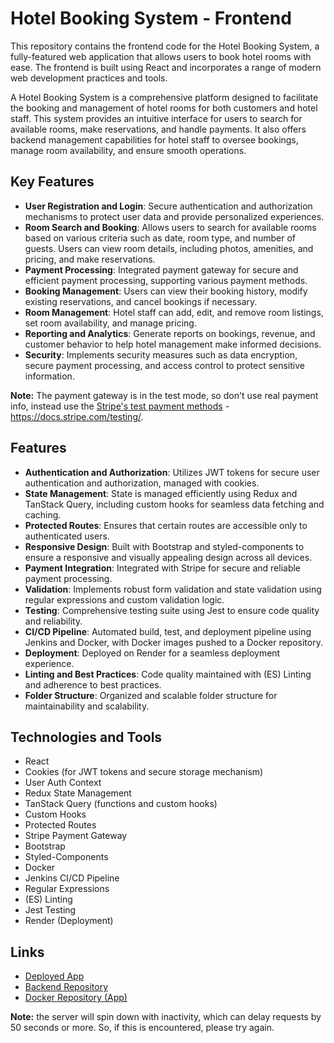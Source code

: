 
# Hotel Booking System - Frontend

This repository contains the frontend code for the Hotel Booking System, a fully-featured web application that allows users to book hotel rooms with ease. The frontend is built using React and incorporates a range of modern web development practices and tools.

A Hotel Booking System is a comprehensive platform designed to facilitate the booking and management of hotel rooms for both customers and hotel staff. This system provides an intuitive interface for users to search for available rooms, make reservations, and handle payments. It also offers backend management capabilities for hotel staff to oversee bookings, manage room availability, and ensure smooth operations.

## Key Features

- **User Registration and Login**: Secure authentication and authorization mechanisms to protect user data and provide personalized experiences.
- **Room Search and Booking**: Allows users to search for available rooms based on various criteria such as date, room type, and number of guests. Users can view room details, including photos, amenities, and pricing, and make reservations.
- **Payment Processing**: Integrated payment gateway for secure and efficient payment processing, supporting various payment methods.
- **Booking Management**: Users can view their booking history, modify existing reservations, and cancel bookings if necessary.
- **Room Management**: Hotel staff can add, edit, and remove room listings, set room availability, and manage pricing.
- **Reporting and Analytics**: Generate reports on bookings, revenue, and customer behavior to help hotel management make informed decisions.
- **Security**: Implements security measures such as data encryption, secure payment processing, and access control to protect sensitive information.

**Note:** The payment gateway is in the test mode, so don't use real payment info, instead use the [Stripe's test payment methods](https://docs.stripe.com/testing/) - https://docs.stripe.com/testing/.

## Features

- **Authentication and Authorization**: Utilizes JWT tokens for secure user authentication and authorization, managed with cookies.
- **State Management**: State is managed efficiently using Redux and TanStack Query, including custom hooks for seamless data fetching and caching.
- **Protected Routes**: Ensures that certain routes are accessible only to authenticated users.
- **Responsive Design**: Built with Bootstrap and styled-components to ensure a responsive and visually appealing design across all devices.
- **Payment Integration**: Integrated with Stripe for secure and reliable payment processing.
- **Validation**: Implements robust form validation and state validation using regular expressions and custom validation logic.
- **Testing**: Comprehensive testing suite using Jest to ensure code quality and reliability.
- **CI/CD Pipeline**: Automated build, test, and deployment pipeline using Jenkins and Docker, with Docker images pushed to a Docker repository.
- **Deployment**: Deployed on Render for a seamless deployment experience.
- **Linting and Best Practices**: Code quality maintained with (ES) Linting and adherence to best practices.
- **Folder Structure**: Organized and scalable folder structure for maintainability and scalability.

## Technologies and Tools

- React
- Cookies (for JWT tokens and secure storage mechanism)
- User Auth Context
- Redux State Management
- TanStack Query (functions and custom hooks)
- Custom Hooks
- Protected Routes
- Stripe Payment Gateway
- Bootstrap
- Styled-Components
- Docker
- Jenkins CI/CD Pipeline
- Regular Expressions
- (ES) Linting
- Jest Testing
- Render (Deployment)

## Links

- [Deployed App](https://hotel-booking-system-tczx.onrender.com/)
- [Backend Repository](https://github.com/rohanpatel05/Hotel-Booking-System-Backend/)
- [Docker Repository (App)](https://hub.docker.com/repository/docker/rohankp/hotel-booking-system-frontend/general/)

**Note:** the server will spin down with inactivity, which can delay requests by 50 seconds or more. So, if this is encountered, please try again.
